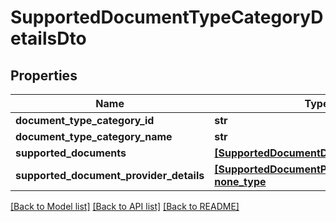 # SupportedDocumentTypeCategoryDetailsDto


## Properties
Name | Type | Description | Notes
------------ | ------------- | ------------- | -------------
**document_type_category_id** | **str** |  | 
**document_type_category_name** | **str** |  | 
**supported_documents** | [**[SupportedDocumentDetailsDto]**](SupportedDocumentDetailsDto.md) |  | 
**supported_document_provider_details** | [**[SupportedDocumentProviderDetailsDto], none_type**](SupportedDocumentProviderDetailsDto.md) |  | [optional] 

[[Back to Model list]](../README.md#documentation-for-models) [[Back to API list]](../README.md#documentation-for-api-endpoints) [[Back to README]](../README.md)


